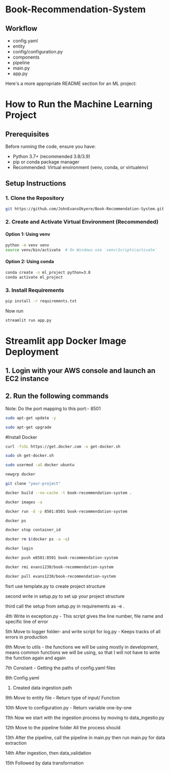 # Book-Recommendation-System

## Workflow
- config.yaml
- entity
- config/configuration.py
- components
- pipeline
- main.py
- app.py

Here's a more appropriate README section for an ML project:

# How to Run the Machine Learning Project

## Prerequisites

Before running the code, ensure you have:

- Python 3.7+ (recommended 3.8/3.9)
- pip or conda package manager
- Recommended: Virtual environment (venv, conda, or virtualenv)

## Setup Instructions

### 1. Clone the Repository
```bash
git https://github.com/JohnEvansOkyere/Book-Recommendation-System.git

```

### 2. Create and Activate Virtual Environment (Recommended)

#### Option 1: Using venv
```bash
python -m venv venv
source venv/bin/activate  # On Windows use `venv\Scripts\activate`
```

#### Option 2: Using conda
```bash
conda create -n ml_project python=3.8
conda activate ml_project
```

### 3. Install Requirements
```bash
pip install -r requirements.txt
```

Now run
```bash
streamlit run app.py
```


# Streamlit app Docker Image Deployment

## 1. Login with your AWS console and launch an EC2 instance
## 2. Run the following commands

Note: Do the port mapping to this port:- 8501


```bash
sudo apt-get update -y
```
```bash
sudo apt-get upgrade
```

#Install Docker

```bash
curl -fsSL https://get.docker.com -o get-docker.sh
```

```bash
sudo sh get-docker.sh
```

```bash
sudo usermod -aG docker ubuntu
```

```bash
newgrp docker
```

```bash
git clone "your-project"
```

```bash
docker build --no-cache -t book-recommendation-system .
```

```bash
docker images -a  
```

```bash
docker run -d -p 8501:8501 book-recommendation-system
```

```bash
docker ps  
```

```bash
docker stop container_id
```

```bash
docker rm $(docker ps -a -q)
```
```bash
docker login 
```
```bash
docker push e8501:8501 book-recommendation-system
```
```bash
docker rmi evans1230/book-recommendation-system
```
```bash
docker pull evans1230/book-recommendation-system
```



fisrt
use template.py to create project structure

second
write in setup.py to set up your project structure

third
call the setup from setup.py in requirements as -e .

4th
Write in exception.py - This script gives the line number, file name and specific line of error

5th
Move to logger folder-  and write script for log.py - Keeps tracks of all errors in production

6th
Move to utils - the functions we will be using mostly in development, means common functions we will be using, so that I will not have to write the function again and again

7th
Constant - Getting the paths of config.yaml files

8th
Config.yaml
1. Created data ingestion path

9th
Move to entity file - Return type of input/ Function

10th
Move to configuration.py - Return variable one-by-one

11th
Now we start with the ingestion process by moving to data_ingestio.py

12th
Move to the pipeline folder
All the process should 

13th
After the pipeline, call the pipeline in main.py
then run main.py for data extraction

14th
After ingestion, then data_validation

15th
Followed by data transformation